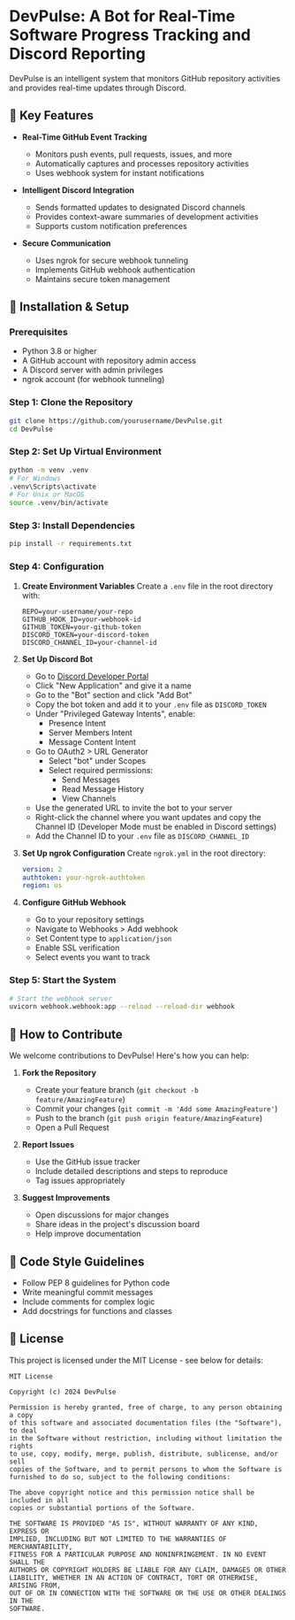 # DevPulse: A Bot for Real-Time Software Progress Tracking and Discord Reporting

DevPulse is an intelligent system that monitors GitHub repository activities and provides real-time updates through Discord.

## 🌟 Key Features

- **Real-Time GitHub Event Tracking**
  - Monitors push events, pull requests, issues, and more
  - Automatically captures and processes repository activities
  - Uses webhook system for instant notifications

- **Intelligent Discord Integration**
  - Sends formatted updates to designated Discord channels
  - Provides context-aware summaries of development activities
  - Supports custom notification preferences

- **Secure Communication**
  - Uses ngrok for secure webhook tunneling
  - Implements GitHub webhook authentication
  - Maintains secure token management

## 🚀 Installation & Setup

### Prerequisites
- Python 3.8 or higher
- A GitHub account with repository admin access
- A Discord server with admin privileges
- ngrok account (for webhook tunneling)

### Step 1: Clone the Repository
```bash
git clone https://github.com/yourusername/DevPulse.git
cd DevPulse
```

### Step 2: Set Up Virtual Environment
```bash
python -m venv .venv
# For Windows
.venv\Scripts\activate
# For Unix or MacOS
source .venv/bin/activate
```

### Step 3: Install Dependencies
```bash
pip install -r requirements.txt
```

### Step 4: Configuration

1. **Create Environment Variables**
   Create a `.env` file in the root directory with:
   ```env
   REPO=your-username/your-repo
   GITHUB_HOOK_ID=your-webhook-id
   GITHUB_TOKEN=your-github-token
   DISCORD_TOKEN=your-discord-token
   DISCORD_CHANNEL_ID=your-channel-id
   ```

2. **Set Up Discord Bot**
   - Go to [Discord Developer Portal](https://discord.com/developers/applications)
   - Click "New Application" and give it a name
   - Go to the "Bot" section and click "Add Bot"
   - Copy the bot token and add it to your `.env` file as `DISCORD_TOKEN`
   - Under "Privileged Gateway Intents", enable:
     - Presence Intent
     - Server Members Intent
     - Message Content Intent
   - Go to OAuth2 > URL Generator
     - Select "bot" under Scopes
     - Select required permissions: 
       - Send Messages
       - Read Message History
       - View Channels
   - Use the generated URL to invite the bot to your server
   - Right-click the channel where you want updates and copy the Channel ID (Developer Mode must be enabled in Discord settings)
   - Add the Channel ID to your `.env` file as `DISCORD_CHANNEL_ID`

3. **Set Up ngrok Configuration**
   Create `ngrok.yml` in the root directory:
   ```yaml
   version: 2
   authtoken: your-ngrok-authtoken
   region: us
   ```

4. **Configure GitHub Webhook**
   - Go to your repository settings
   - Navigate to Webhooks > Add webhook
   - Set Content type to `application/json`
   - Enable SSL verification
   - Select events you want to track

### Step 5: Start the System
```bash
# Start the webhook server
uvicorn webhook.webhook:app --reload --reload-dir webhook
```

## 🤝 How to Contribute

We welcome contributions to DevPulse! Here's how you can help:

1. **Fork the Repository**
   - Create your feature branch (`git checkout -b feature/AmazingFeature`)
   - Commit your changes (`git commit -m 'Add some AmazingFeature'`)
   - Push to the branch (`git push origin feature/AmazingFeature`)
   - Open a Pull Request

2. **Report Issues**
   - Use the GitHub issue tracker
   - Include detailed descriptions and steps to reproduce
   - Tag issues appropriately

3. **Suggest Improvements**
   - Open discussions for major changes
   - Share ideas in the project's discussion board
   - Help improve documentation

## 📝 Code Style Guidelines

- Follow PEP 8 guidelines for Python code
- Write meaningful commit messages
- Include comments for complex logic
- Add docstrings for functions and classes

## 📄 License

This project is licensed under the MIT License - see below for details:

```
MIT License

Copyright (c) 2024 DevPulse

Permission is hereby granted, free of charge, to any person obtaining a copy
of this software and associated documentation files (the "Software"), to deal
in the Software without restriction, including without limitation the rights
to use, copy, modify, merge, publish, distribute, sublicense, and/or sell
copies of the Software, and to permit persons to whom the Software is
furnished to do so, subject to the following conditions:

The above copyright notice and this permission notice shall be included in all
copies or substantial portions of the Software.

THE SOFTWARE IS PROVIDED "AS IS", WITHOUT WARRANTY OF ANY KIND, EXPRESS OR
IMPLIED, INCLUDING BUT NOT LIMITED TO THE WARRANTIES OF MERCHANTABILITY,
FITNESS FOR A PARTICULAR PURPOSE AND NONINFRINGEMENT. IN NO EVENT SHALL THE
AUTHORS OR COPYRIGHT HOLDERS BE LIABLE FOR ANY CLAIM, DAMAGES OR OTHER
LIABILITY, WHETHER IN AN ACTION OF CONTRACT, TORT OR OTHERWISE, ARISING FROM,
OUT OF OR IN CONNECTION WITH THE SOFTWARE OR THE USE OR OTHER DEALINGS IN THE
SOFTWARE.
``` 
